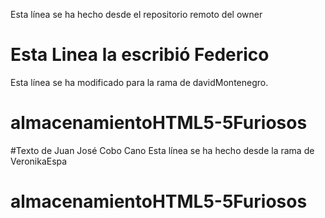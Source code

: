 Esta línea se ha hecho desde el repositorio remoto del owner

# Esta Linea la escribió Federico

Esta línea se ha modificado para la rama de davidMontenegro.

# almacenamientoHTML5-5Furiosos

#Texto de Juan José Cobo Cano
Esta línea se ha hecho desde la rama de VeronikaEspa

# almacenamientoHTML5-5Furiosos
